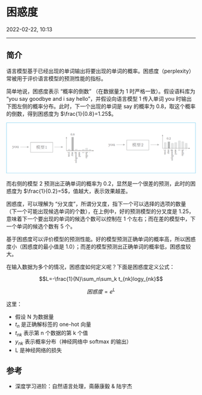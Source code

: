 # 困惑度

2022-02-22, 10:13
***

## 简介

语言模型基于已经出现的单词输出将要出现的单词的概率。困惑度（perplexity）常被用于评价语言模型的预测性能的指标。

简单地说，困惑度表示 “概率的倒数” （在数据量为 1 时严格一致）。假设语料库为 “you say goodbye and i say hello”，并假设向语言模型 1 传入单词 you 时输出下图左侧的概率分布。此时，下一个出现的单词是 say 的概率为 0.8，取这个概率的倒数，得到困惑度为 $\frac{1}{0.8}=1.25$。

![](images/2022-02-22-10-16-13.png)

而右侧的模型 2 预测出正确单词的概率为 0.2，显然是一个很差的预测，此时的困惑度为 $\frac{1}{0.2}=5$，值越大，表示效果越差。

困惑度，可以理解为 “分叉度”，所谓分叉度，指下一个可以选择的选项的数量（下一个可能出现候选单词的个数），在上例中，好的预测模型的分叉度是 1.25，意味着下一个要出现的单词的候选个数可以控制在 1 个左右；而在差的模型中，下一个单词的候选个数有 5 个。

基于困惑度可以评价模型的预测性能。好的模型预测正确单词的概率高，所以困惑度小（困惑度的最小值是 1.0）；而差的模型预测出正确单词的概率低，困惑度较大。

在输入数据为多个的情况，困惑度如何定义呢？下面是困惑度定义公式：

$$L=-\frac{1}{N}\sum_n\sum_k t_{nk}logy_{nk}$$

$$困惑度=e^L$$

这里：

- 假设 N 为数据量
- $t_n$ 是正确解标签的 one-hot 向量
- $t_{nk}$ 表示第 n 个数据的第 k 个值
- $y_{nk}$ 表示概率分布（神经网络中 softmax 的输出）
- L 是神经网络的损失

## 参考

- 深度学习进阶：自然语言处理，斋藤康毅 & 陆宇杰
